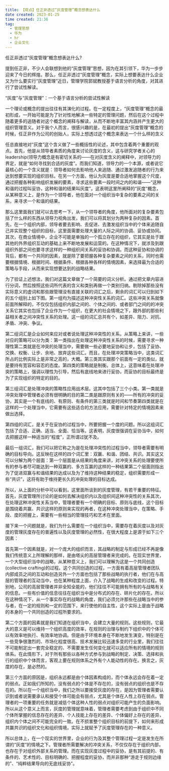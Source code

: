 ```yaml
---
title: 【观点】任正非透过“灰度管理”概念想表达什么 
date created: 2023-01-25
time created: 21:36
tag: 
  - 管理思想 
  - 华为 
  - hr 
  - 企业文化
---
```


任正非透过“灰度管理”概念想表达什么?

提到任正非，不少人会联想到他的“灰度管理”思想，因为在其引领下，华为一步步迎来了今日的辉煌。那么，任正非透过“灰度管理”概念，实际上想要表达什么企业又为什么要实行“灰度管理”近日，管理学院郭斌教授基于语言分析的角度，对其进行了尝试性解读。

“灰度”与“灰度管理”：一个基于语言分析的尝试性解读

一个理论或概念的提出往往有其演化的过程。在一定程度上，“灰度管理“概念的最初形成，一开始可能是为了针对性地解决一些特定的管理问题，然后在这个过程中随着更多的追随者对这个概念的阐释与解读，从而不断地丰富其内涵并产生更大的组织管理意义。对于我个人而言，很感兴趣的是，在最初的提出“灰度管理”概念的时候，任正非作为公司的创始人，实际上想透过这个概念来表达一个什么样的含义

任总直接地对“灰度”这个含义做了一些概括性的论述，其中包含着两个重要的观点。首先，他是从领导者素质的角度来讨论灰度的含义，这与研究学者关心的leadership(领导力概念是有密切关系的——在对灰度含义的阐释中，对领导力的界定，就是“如何寻找到合适的灰度”。而我们知道，领导力的一个本源，或者说它最核心的一个含义就是：领导者如何去影响他人来追随、通过激发追随者的行为来达到想要实现的组织目标。在另一个方面，他认为灰度是要合适地掌握这个尺度，通过把握各种影响组织发展的要素，寻求这些要素一段时间之内的和谐——“这种和谐的过程叫妥协，这种和谐的结果叫灰度”。这表明这里所阐释的“灰度“概念，从某种意义上，是作为一个领导者，他在面对一个组织当中复杂的要素之间的关系，来寻求一个和谐的结果。

那么这里面我们就可以去思考一下，从一个领导者的角度，他所面对的复杂要素包括了什么样的东西从领导力视角出发，我们可以将其划分为两种复杂的因素。首先，在一个组织内部，领导者要去影响、去促进、去激发组织当中的个体来追随自己并实现整个组织的目标，这里面需要处理大量的人际之间的协调、妥协或协同。其次，在商业情境中，企业不可能是单独的一个孤立存在的组织，它其实是处于跟其他的外界组织互动的基础上来不断地发展和运营的。在这种情况下，就涉及到跟组织外部之间也要寻求这样的一种组织间关系的妥协和协调。而这种妥协和协调的背后，都有一个共同的因素，就是除了要把握各种复杂要素之间的关系，同时也需要根据情境、根据时间、根据条件、根据各种各样的情境因素，来选择最为合适的策略与手段，从而来实现想要达到的战略结果。

为了验证上述想法，我们对这篇文章做了一个简要的词义分析。通过把文章内容进行分词，然后按照这些词所代表的含义和类别再做一个类别归纳。剔除掉那些没有实际意义的虚词和那些跟管理没有直接关联的词汇之后，剩余的词汇可以归到如下的五个组别上如下图。第一组均为描述这种冲突性关系的词汇。这些冲突关系就像前面所解释的，不仅仅包括组织内部之间的、个体之间的、或者部门之间的的冲突关系它其实也包括了企业作为一个组织，在更大的社会情境之下，跟外部的那些利益相关者之间冲突性关系的处理。这一组的词汇总共有个，如差异、阻力、对抗、矛盾、冲突、争议。

第二组词汇是企业如何来应对或者说处理这种冲突性的关系。从策略上来讲，一些对应的策略可以分为类：第一类指出在处理这种冲突性关系的时候，需要寻求一种理性第二类就是在冲突的处理当中，需要做一些必要地妥协和让步，包括了妥协、交换、权衡、让步、余地、放弃这些词汇。而且，在处理冲突策略当中，这类词汇所占的比例实际上是非常之高的，大概。第三类其实跟那个前面有一定的类似，就是要持有宽容和容忍的态度。第四类的策略就是制衡。总体上，这意味着在处理冲突的策略上，强调以理性为引导，然后有底线地来进行妥协，而妥协的目标最终是为了实现组织的特定的目的。

第三组词汇是处理冲突的策略性应用战术层。这其中包括了三个小类。第一类就是冲突处理中管理者必须有很明确的目的第二类是跟原则有关的——所有的冲突的妥协，其实是一个有底线的、有原则、有条件的第三类就是时间和节奏第四类就是在这样的一个处理当中，它需要有这些适合的方法应用，需要针对特定的情境因素来做出选择。

第四组的词汇，是关于在妥协的过程当中，所要把握一个度的问题。所以这组词汇包括了合适、正确、适当、全面、恰当等。这表明，灰度很强调在妥协当中，如何去把握这样一种适当的“程度”，正所谓过犹不及。

最后一组词汇，我们可以把它称之为是在处理冲突性的过程当中，领导者需要有明确的目标导向。这反映在这样的四个词汇里：双赢、和谐、团结、共识。其实这又可以分解为两个层面：第一个层面是从结果的角度来讲，对冲突关系的处理要使所有的参与者尽可能达到一种双赢的、多方互赢的这样的一种结果第二个层面则指出为了促进双赢与和谐结果的达成以及为了维持这种结果的稳定，组织需要形成一些“共识”，这将有助于维持更长久的冲突处理的目标达成。

所以，从上面的分析中可以看到，这里面所谈到的灰度管理，有若干重要的特征。首先，灰度管理所讨论的是如何去解决组织内以及组织间这种冲突性的关系其次，在处理这种冲突性关系当中，管理者要有一个明确的目标、原则与底线，这个目标是围绕着共赢、共识这样的原则来实现的再者，在这种冲突处理当中，在策略、手段、度的把握上，需要有一些相当的管理技巧和艺术在里面。

接下来一个问题就是，我们为什么需要在一个组织当中，需要存在着灰度以及对灰度的管理灰度存在的普遍性以及灰度管理的必然性，在很大程度上是源于如下三个因素：

首先第一个因素就是，对一个庞大的组织而言，其战略的制定与形成已经不再是像我们传统意义上所理解的那样，是由塔尖的高层管理者来完成的。在现实世界里，一个大型组织当中的战略，从某种意义上，我们可以理解为这是一个共同创造(collective crafting)的过程。这个共同创造的过程，一方面有着高层管理者团队内部成员之间的互动和创造另外一个方面也包括了那些战略的执行者，他们在与高层的管理者的互动当中，也在某种程度上面，介入了战略的生成和改变的过程。特别地，公司的高层管理者并非全知全能的，他们往往不可能拥有所有的与战略有关的信息。一些有价值的信息往往在组织当中是分布式的存在、碎片化的存在。所以在这种情况下，从一个事实存在的战略的角度，我们必须允许那些在战略当中的参与者，在一定的规则和一定的范围下，来行使他的自主性，这个实际上是由于战略的本身的一个共同创造的过程所要求的。

第二个方面的因素就是我们知道在组织当中，会建立大量的规则。这些规则，它最大的意义是可以维持一个组织高度的效率，在规则的治理与制约下组织中的个体可以有效率地执行、有效率地协调。但是由于环境本身在不断地发生演变，特别是在一些竞争很激烈的、市场化程度很高、技术发展比较迅速多变的行业里，我们往往不可能制定出一套完全稳定的、不需要发生任何变化就可以适应所有的情境的规则体系。在此情形下，对于所有那些以各种方式参与到战略的制定、决策、选择和执行的组织中个体而言，客观上要在规则体系之外有个人能动性的存在。换言之，灰度的存在，是必然的。

第三个方面的原因是，组织永远都是由个体因素构成的，而个体永远会存在着一定的弱点。正如我们所知的，没有弱点的个体是不存在的，没有弱点的组织也是不存在的。所以在一个组织当中，我们之所以要接受灰度的存在，是因为管理者需要认识到或者说需要承认和接受个体可能会有弱点，尤其是个体在人性上存在弱点。管理者的一项重要的任务就是减低个体这种人性的弱点对组织可能产生的负面影响。所以从这个意义上而言，灰度的管理就意味着，管理者需要考虑到由于组织中不同个体所掌握的信息存在的差异、个人技能上存在的差异、个体偏好上存在的差异，组织内个体之间不可能完全的一致。在不损害整个组织目标的前提下，如何来形成共赢共识的组织文化和组织情境，实际上就赋予了灰度管理存在的一种意义。

所以总体上，在一个现实的世界里，企业的行为及其整个管理过程一定是发生在所谓的“灰度”的情境之下。管理者所需要解决的冲突关系，不仅仅存在于组织内部，也存在于对组织外部关系的管理。而在实现灰度过程中的妥协，是有其前提的、有条件的、艺术性的、目标明确的、把握程度的妥协，而并非那种“游走于规则边缘的”、“纯粹结果导向的无底线妥协”。